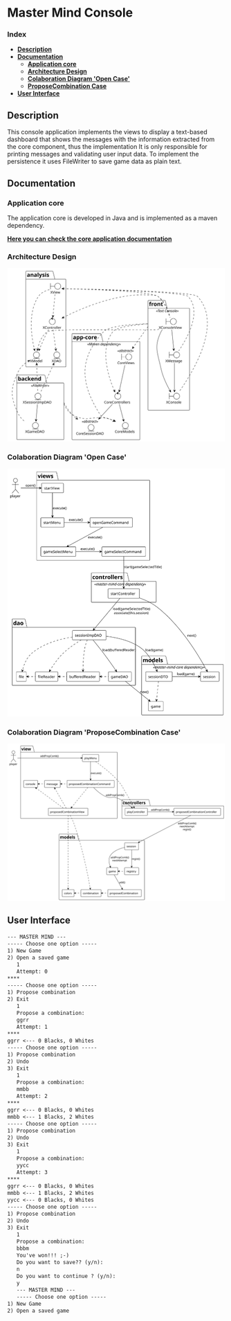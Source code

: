 # Master Mind Console
### Index
- **[Description](#description)**
- **[Documentation](#documentation)**
  - **[Application core](#application-core)**
  - **[Architecture Design](#architecture-design)**
  - **[Colaboration Diagram 'Open Case'](#colaboration-diagram-open-case)**
  - **[ProposeCombination Case](#colaboration-diagram-proposecombination-case)**
- **[User Interface](#user-interface)**

## Description

This console application implements the views to display a text-based dashboard that shows the messages with the
information extracted from the core component, thus the implementation It is only responsible for printing messages and
validating user input data. To implement the persistence it uses FileWriter to save game data as plain text.

## Documentation

### Application core

The application core is developed in Java and is implemented as a maven dependency.

**[Here you can check the core application documentation](https://github.com/PacoMorando/multiplatform-master-mind#documentation)**


### Architecture Design
![Architecture Design](docs/architecture_desing/analysis-architecture.svg)

### Colaboration Diagram 'Open Case'
![Architecture Design](docs/colaboration_open/colaboration-open.svg)

### Colaboration Diagram 'ProposeCombination Case'
![Architecture Design](docs/colaboration_propose_combination/colaboration-propose-combination.svg)

## User Interface

```
--- MASTER MIND --- 
----- Choose one option -----
1) New Game
2) Open a saved game
   1
   Attempt: 0
****
----- Choose one option -----
1) Propose combination
2) Exit
   1
   Propose a combination:
   ggrr
   Attempt: 1
****
ggrr <--- 0 Blacks, 0 Whites
----- Choose one option -----
1) Propose combination
2) Undo
3) Exit
   1
   Propose a combination:
   mmbb
   Attempt: 2
****
ggrr <--- 0 Blacks, 0 Whites
mmbb <--- 1 Blacks, 2 Whites
----- Choose one option -----
1) Propose combination
2) Undo
3) Exit
   1
   Propose a combination:
   yycc
   Attempt: 3
****
ggrr <--- 0 Blacks, 0 Whites
mmbb <--- 1 Blacks, 2 Whites
yycc <--- 0 Blacks, 0 Whites
----- Choose one option -----
1) Propose combination
2) Undo
3) Exit
   1
   Propose a combination:
   bbbm
   You've won!!! ;-)
   Do you want to save?? (y/n):
   n
   Do you want to continue ? (y/n):
   y
   --- MASTER MIND ---
   ----- Choose one option -----
1) New Game
2) Open a saved game
```